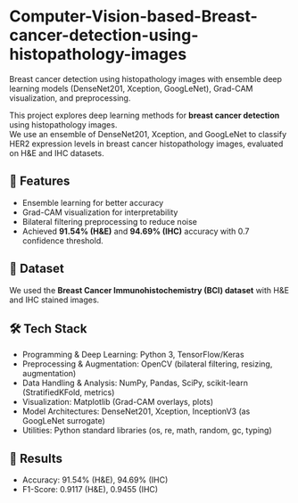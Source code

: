 # Computer-Vision-based-Breast-cancer-detection-using-histopathology-images
Breast cancer detection using histopathology images with ensemble deep learning models (DenseNet201, Xception, GoogLeNet), Grad-CAM visualization, and preprocessing.

This project explores deep learning methods for **breast cancer detection** using histopathology images.  
We use an ensemble of DenseNet201, Xception, and GoogLeNet to classify HER2 expression levels in breast cancer histopathology images, evaluated on H&E and IHC datasets.

## 📌 Features
- Ensemble learning for better accuracy
- Grad-CAM visualization for interpretability
- Bilateral filtering preprocessing to reduce noise
- Achieved **91.54% (H&E)** and **94.69% (IHC)** accuracy with 0.7 confidence threshold.

## 📂 Dataset
We used the **Breast Cancer Immunohistochemistry (BCI) dataset** with H&E and IHC stained images.

## 🛠️ Tech Stack
- Programming & Deep Learning: Python 3, TensorFlow/Keras
- Preprocessing & Augmentation: OpenCV (bilateral filtering, resizing, augmentation)
- Data Handling & Analysis: NumPy, Pandas, SciPy, scikit-learn (StratifiedKFold, metrics)
- Visualization: Matplotlib (Grad-CAM overlays, plots)
- Model Architectures: DenseNet201, Xception, InceptionV3 (as GoogLeNet surrogate)
- Utilities: Python standard libraries (os, re, math, random, gc, typing)

## 🚀 Results
- Accuracy: 91.54% (H&E), 94.69% (IHC)
- F1-Score: 0.9117 (H&E), 0.9455 (IHC)




